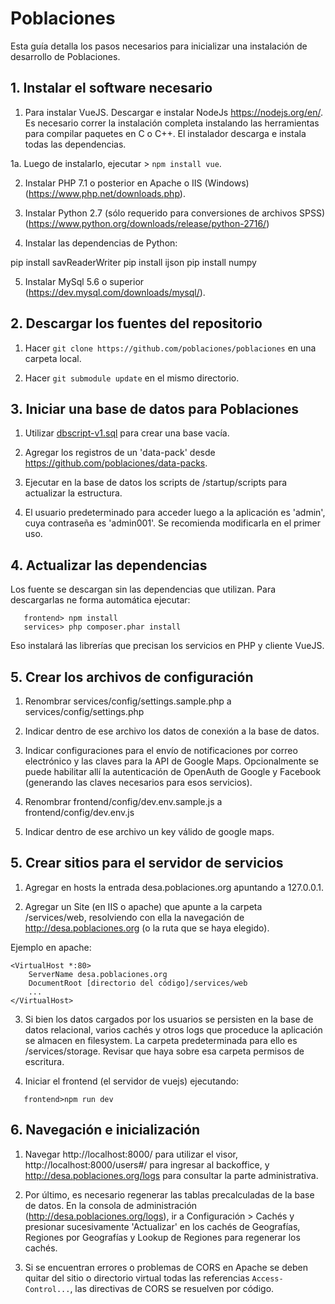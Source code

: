 # Poblaciones
Esta guía detalla los pasos necesarios para inicializar una instalación de desarrollo de Poblaciones.

## 1. Instalar el software necesario

1. Para instalar VueJS. Descargar e instalar NodeJs https://nodejs.org/en/. Es necesario correr la instalación completa instalando las herramientas para compilar paquetes en C o C++. El instalador descarga e instala todas las dependencias. 

1a. Luego de instalarlo, ejecutar > `npm install vue`.

2. Instalar PHP 7.1 o posterior en Apache o IIS (Windows) (https://www.php.net/downloads.php).

3. Instalar Python 2.7 (sólo requerido para conversiones de archivos SPSS) (https://www.python.org/downloads/release/python-2716/)

4. Instalar las dependencias de Python: 

pip install savReaderWriter
pip install ijson
pip install numpy

5. Instalar MySql 5.6 o superior (https://dev.mysql.com/downloads/mysql/).

## 2. Descargar los fuentes del repositorio

1. Hacer `git clone https://github.com/poblaciones/poblaciones` en una carpeta local.

2. Hacer `git submodule update` en el mismo directorio.

## 3. Iniciar una base de datos para Poblaciones

1. Utilizar [dbscript-v1.sql](dbscript-v1.sql) para crear una base vacía. 

2. Agregar los registros de un 'data-pack' desde https://github.com/poblaciones/data-packs.

3. Ejecutar en la base de datos los scripts de /startup/scripts para actualizar la estructura.

4. El usuario predeterminado para acceder luego a la aplicación es 'admin', cuya contraseña es 'admin001'. Se recomienda modificarla en el primer uso.

## 4. Actualizar las dependencias

Los fuente se descargan sin las dependencias que utilizan. Para descargarlas ne forma automática ejecutar:

```
   frontend> npm install
   services> php composer.phar install
```

Eso instalará las librerías que precisan los servicios en PHP y cliente VueJS.

## 5. Crear los archivos de configuración

1. Renombrar services/config/settings.sample.php a services/config/settings.php 
 
2. Indicar dentro de ese archivo los datos de conexión a la base de datos. 

3. Indicar configuraciones para el envío de notificaciones por correo electrónico y las claves para la API de Google Maps. Opcionalmente se puede habilitar allí la autenticación de OpenAuth de Google y Facebook (generando las claves necesarios para esos servicios).

4. Renombrar frontend/config/dev.env.sample.js a frontend/config/dev.env.js
 
5. Indicar dentro de ese archivo un key válido de google maps.

## 5. Crear sitios para el servidor de servicios

1. Agregar en hosts la entrada desa.poblaciones.org apuntando a 127.0.0.1.

2. Agregar un Site (en IIS o apache) que apunte a la carpeta /services/web, resolviendo con ella la navegación de http://desa.poblaciones.org (o la ruta que se haya elegido).

Ejemplo en apache:
```
<VirtualHost *:80>
    ServerName desa.poblaciones.org
    DocumentRoot [directorio del código]/services/web
    ...
</VirtualHost>
```

3. Si bien los datos cargados por los usuarios se persisten en la base de datos relacional, varios cachés y otros logs que proceduce la aplicación se almacen en filesystem. La carpeta predeterminada para ello es /services/storage. Revisar que haya sobre esa carpeta permisos de escritura.

4. Iniciar el frontend (el servidor de vuejs) ejecutando:
 ```
    frontend>npm run dev
```
## 6. Navegación e inicialización 

1. Navegar http://localhost:8000/ para utilizar el visor, http://localhost:8000/users#/ para ingresar al backoffice, y http://desa.poblaciones.org/logs para consultar la parte administrativa.

2. Por último, es necesario regenerar las tablas precalculadas de la base de datos. En la consola de administración (http://desa.poblaciones.org/logs), ir a Configuración > Cachés y presionar sucesivamente 'Actualizar' en los cachés de Geografías, Regiones por Geografías y Lookup de Regiones para regenerar los cachés.

3. Si se encuentran errores o problemas de CORS en Apache se deben quitar del sitio o directorio virtual todas las referencias `Access-Control...`, las directivas de CORS se resuelven por código.
